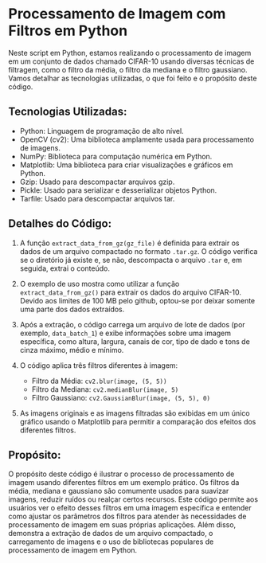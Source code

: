 # Processamento de Imagem com Filtros em Python

Neste script em Python, estamos realizando o processamento de imagem em um conjunto de dados chamado CIFAR-10 usando diversas técnicas de filtragem, como o filtro da média, o filtro da mediana e o filtro gaussiano. Vamos detalhar as tecnologias utilizadas, o que foi feito e o propósito deste código.

## Tecnologias Utilizadas:

-   Python: Linguagem de programação de alto nível.
-   OpenCV (cv2): Uma biblioteca amplamente usada para processamento de imagens.
-   NumPy: Biblioteca para computação numérica em Python.
-   Matplotlib: Uma biblioteca para criar visualizações e gráficos em Python.
-   Gzip: Usado para descompactar arquivos gzip.
-   Pickle: Usado para serializar e desserializar objetos Python.
-   Tarfile: Usado para descompactar arquivos tar.

## Detalhes do Código:

1.  A função `extract_data_from_gz(gz_file)` é definida para extrair os dados de um arquivo compactado no formato `.tar.gz`. O código verifica se o diretório já existe e, se não, descompacta o arquivo `.tar` e, em seguida, extrai o conteúdo.
    
2.  O exemplo de uso mostra como utilizar a função `extract_data_from_gz()` para extrair os dados do arquivo CIFAR-10. Devido aos limites de 100 MB pelo github, optou-se por deixar somente uma parte dos dados extraídos.
    
3.  Após a extração, o código carrega um arquivo de lote de dados (por exemplo, `data_batch_1`) e exibe informações sobre uma imagem específica, como altura, largura, canais de cor, tipo de dado e tons de cinza máximo, médio e mínimo.
    
4.  O código aplica três filtros diferentes à imagem:
    
    -   Filtro da Média: `cv2.blur(image, (5, 5))`
    -   Filtro da Mediana: `cv2.medianBlur(image, 5)`
    -   Filtro Gaussiano: `cv2.GaussianBlur(image, (5, 5), 0)`
5.  As imagens originais e as imagens filtradas são exibidas em um único gráfico usando o Matplotlib para permitir a comparação dos efeitos dos diferentes filtros.
    

## Propósito:

O propósito deste código é ilustrar o processo de processamento de imagem usando diferentes filtros em um exemplo prático. Os filtros da média, mediana e gaussiano são comumente usados para suavizar imagens, reduzir ruídos ou realçar certos recursos. Este código permite aos usuários ver o efeito desses filtros em uma imagem específica e entender como ajustar os parâmetros dos filtros para atender às necessidades de processamento de imagem em suas próprias aplicações. Além disso, demonstra a extração de dados de um arquivo compactado, o carregamento de imagens e o uso de bibliotecas populares de processamento de imagem em Python.
